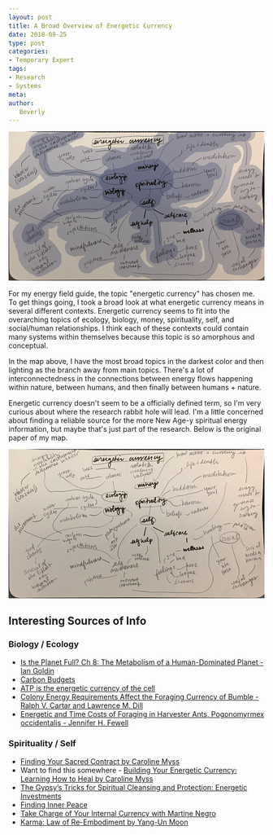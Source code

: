 ```yaml
---
layout: post
title: A Broad Overview of Energetic Currency
date: 2018-09-25
type: post
categories:
- Temporary Expert
tags:
- Research
- Systems
meta:
author:
   Beverly
---
```



![color map](/assets/temp-exp/systems-map-colors.jpg)

For my energy field guide, the topic "energetic currency" has chosen me. To get things going, I took a broad look at what energetic currency means in several different contexts. Energetic currency seems to fit into the overarching topics of ecology, biology, money, spirituality, self, and social/human relationships. I think each of these contexts could contain many systems within themselves because this topic is so amorphous and conceptual.

In the map above, I have the most broad topics in the darkest color and then lighting as the branch away from main topics. There's a lot of interconnectedness in the connections between energy flows happening within nature, between humans, and then finally between humans + nature.

Energetic currency doesn't seem to be a officially defined term, so I'm very curious about where the research rabbit hole will lead. I'm a little concerned about finding a reliable source for the more New Age-y spiritual energy information, but maybe that's just part of the research. Below is the original paper of my map.

![plain map](/assets/temp-exp/systems-map-original.jpg)

## Interesting Sources of Info

### Biology / Ecology
- [Is the Planet Full? Ch 8: The Metabolism of a Human-Dominated Planet - Ian Goldin](https://books.google.com/books?id=q1PwAwAAQBAJ&pg=PT136&lpg=PT136&dq=%22energetic+currency%22&source=bl&ots=5Y1Mv9VZYR&sig=M2KnRTzK1iWyr0vXH1JijOyPdTo&hl=en&sa=X&ved=2ahUKEwiK4-uEzsrdAhWoUt8KHefnAWY4FBDoATADegQIBhAB#v=onepage&q=%22energetic%20currency%22&f=false)
- [Carbon Budgets](http://biology.kenyon.edu/courses/biol229/CarbonBudget1.pdf)
- [ATP is the energetic currency of the cell](https://books.google.com/books?id=AtsqDQAAQBAJ&pg=PA57&dq=%22energetic+currency%22&hl=en&sa=X&ved=0ahUKEwiYrJXVzMrdAhUphuAKHRr8BswQ6AEIMzAC#v=onepage&q=%22energetic%20currency%22&f=false)
- [Colony Energy Requirements Affect the Foraging Currency of Bumble  - Ralph V. Cartar and Lawrence M. Dill](https://www.jstor.org/stable/4600492)
- [Energetic and Time Costs of Foraging in Harvester Ants, Pogonomyrmex occidentalis - Jennifer H. Fewell](https://www.jstor.org/stable/4600169)

### Spirituality / Self
- [Finding Your Sacred Contract by Caroline Myss](http://www.worldcat.org/oclc/880949042)
- Want to find this somewhere - [Building Your Energetic Currency: Learning How to Heal by Caroline Myss](https://www.abebooks.com/9781559821476/Building-Energetic-Currency-Learning-Heal-1559821477/plp)
- [The Gypsy’s Tricks for Spiritual Cleansing and Protection: Energetic Investments](https://shaheenmiroinsights.com/the-gypsys-tricks-for-spiritual-cleansing-and-protection-energetic-investments/)
- [Finding Inner Peace](https://energeticsynthesis.com/index.php/finding-inner-peace)
- [Take Charge of Your Internal Currency with Martine Negro](https://radiopublic.com/spiritual-entrepreneur-WxDzl3/ep/s1!71824)
- [Karma: Law of Re-Embodiment by Yang-Un Moon](https://books.google.com/books?id=F5Q_BAAAQBAJ&pg=PA35&lpg=PA35&dq=%22energetic+currency%22&source=bl&ots=Bd1mPJ-_rj&sig=rw-rv1fvvCYmRF6LEGl8S4JXdH0&hl=en&sa=X&ved=2ahUKEwiK4-uEzsrdAhWoUt8KHefnAWY4FBDoATAAegQICRAB#v=onepage&q=%22energetic%20currency%22&f=false)

